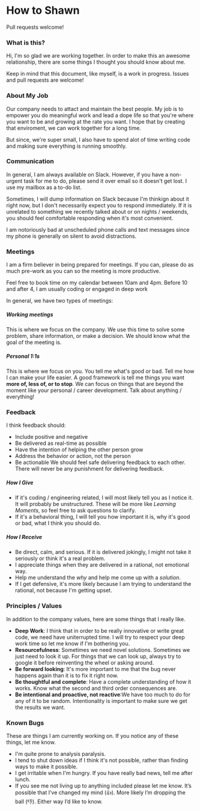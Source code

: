 # How to Shawn
Pull requests welcome!

### What is this?
Hi, I'm so glad we are working together. In order to make this an awesome
relationship, there are some things I thought you should know about me.

Keep in mind that this document, like myself, is a work in progress. Issues and
pull requests are welcome!

### About My Job
Our company needs to attact and maintain the best
people. My job is to empower you do meaningful work and lead a dope life
so that you're where you want to be and growing at the rate you want. 
I hope that by creating that enviroment, we can work together for a long time.

But since, we're super small, I also have to spend alot of time writing code 
and making sure everything is running smoothly.

### Communication
In general, I am always available on Slack. However, if you have a non-urgent
task for me to do, please send it over email so it doesn't get lost. I use my
mailbox as a to-do list.

Sometimes, I will dump information on Slack because I'm thinkign about it right
now, but I don't necessarily expect you to respond immediately.
If it is unrelated to something we recently talked about or on nights / weekends,
you should feel comfortable responding when it's most convenient.

I am notoriously bad at unscheduled phone calls and text messages since my phone is
generally on silent to avoid distractions.

### Meetings
I am a firm believer in being prepared for meetings. If you can, please do as
much pre-work as you can so the meeting is more productive.

Feel free to book time on my calendar between 10am and 4pm. Before 10 and after 4, I am
usually coding or engaged in deep work

In general, we have two types of meetings:
##### Working meetings
This is where we focus on the company. We use this time to solve some problem, share information, or make a
decision. We should know what the goal of the meeting is.
##### Personal 1:1s
This is where we focus on you. You tell me what's good or bad. Tell me how I
can make your life easier. A good framework is tell me things you want **more of,
less of, or to stop**. We can focus on things that are beyond the moment like
your personal / career development. Talk about anything / everything!

### Feedback
I think feedback should:
- Include positive and negative
- Be delivered as real-time as possible
- Have the intention of helping the other person grow
- Address the behavior or action, not the person
- Be actionable
We should feel safe delivering feedback to each other. There will never be any punishment for delivering feedback. 
##### How I Give
- If it's coding / engineering related, I will most likely tell you as I notice it.
It will probably be unstructured. These will be more like *Learning Moments*,
so feel free to ask questions to clarify.
- If it's a behavioral thing, I will tell you how important it is, why it's
good or bad, what I think you should do.
##### How I Receive
- Be direct, calm, and serious. If it is delivered jokingly, I might not take it
seriously or think it's a real problem.
- I appreciate things when they are delivered in a rational, not emotional way.
- Help me understand the *why* and help me come up with a *solution*.
- If I get defensive, it's more likely because I am trying to understand the rational,
not because I'm getting upset.

### Principles / Values
In addition to the company values, here are some things that I really like.
- **Deep Work**: I think that in order to be really innovative or write great
code, we need have uniterrupted time. I will try to respect your deep work time
so let me know if I'm bothering you.
- **Resourcefulness**: Sometimes we need novel solutions.
Sometimes we just need to look it up. For things that we can look up, always
try to google it before reinventing the wheel or asking around.
- **Be forward looking**: It's more important to me that the bug never happens
again than it is to fix it right now.
- **Be thoughtful and complete**: Have a complete understanding of how it works.
Know what the second and third order consequences are.
- **Be intentional and proactive, not reactive**:We have too much to do for any of it to be random.
Intentionality is important to make sure we get the results we want.

### Known Bugs
These are things I am currently working on. If you notice any of these things, let me know.
- I'm quite prone to analysis paralysis.
- I tend to shut down ideas if I think it's not possible, rather than finding ways to
make it possible.
- I get irritable when I'm hungry. If you have really bad news, tell me after
lunch.
- If you see me not living up to anything included please let me know.
It’s possible that I’ve changed my mind (👍). More likely I’m dropping the ball (👎).
Either way I’d like to know.



